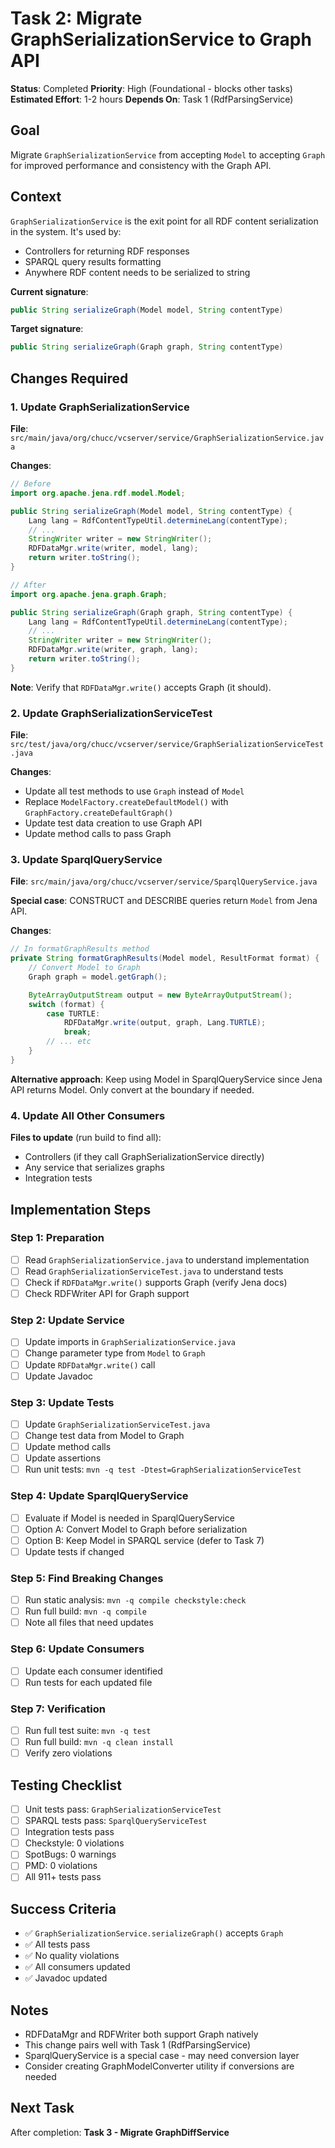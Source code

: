 # Task 2: Migrate GraphSerializationService to Graph API

**Status**: Completed
**Priority**: High (Foundational - blocks other tasks)
**Estimated Effort**: 1-2 hours
**Depends On**: Task 1 (RdfParsingService)

## Goal

Migrate `GraphSerializationService` from accepting `Model` to accepting `Graph` for improved performance and consistency with the Graph API.

## Context

`GraphSerializationService` is the exit point for all RDF content serialization in the system. It's used by:
- Controllers for returning RDF responses
- SPARQL query results formatting
- Anywhere RDF content needs to be serialized to string

**Current signature**:
```java
public String serializeGraph(Model model, String contentType)
```

**Target signature**:
```java
public String serializeGraph(Graph graph, String contentType)
```

## Changes Required

### 1. Update GraphSerializationService

**File**: `src/main/java/org/chucc/vcserver/service/GraphSerializationService.java`

**Changes**:
```java
// Before
import org.apache.jena.rdf.model.Model;

public String serializeGraph(Model model, String contentType) {
    Lang lang = RdfContentTypeUtil.determineLang(contentType);
    // ...
    StringWriter writer = new StringWriter();
    RDFDataMgr.write(writer, model, lang);
    return writer.toString();
}

// After
import org.apache.jena.graph.Graph;

public String serializeGraph(Graph graph, String contentType) {
    Lang lang = RdfContentTypeUtil.determineLang(contentType);
    // ...
    StringWriter writer = new StringWriter();
    RDFDataMgr.write(writer, graph, lang);
    return writer.toString();
}
```

**Note**: Verify that `RDFDataMgr.write()` accepts Graph (it should).

### 2. Update GraphSerializationServiceTest

**File**: `src/test/java/org/chucc/vcserver/service/GraphSerializationServiceTest.java`

**Changes**:
- Update all test methods to use `Graph` instead of `Model`
- Replace `ModelFactory.createDefaultModel()` with `GraphFactory.createDefaultGraph()`
- Update test data creation to use Graph API
- Update method calls to pass Graph

### 3. Update SparqlQueryService

**File**: `src/main/java/org/chucc/vcserver/service/SparqlQueryService.java`

**Special case**: CONSTRUCT and DESCRIBE queries return `Model` from Jena API.

**Changes**:
```java
// In formatGraphResults method
private String formatGraphResults(Model model, ResultFormat format) {
    // Convert Model to Graph
    Graph graph = model.getGraph();

    ByteArrayOutputStream output = new ByteArrayOutputStream();
    switch (format) {
        case TURTLE:
            RDFDataMgr.write(output, graph, Lang.TURTLE);
            break;
        // ... etc
    }
}
```

**Alternative approach**: Keep using Model in SparqlQueryService since Jena API returns Model. Only convert at the boundary if needed.

### 4. Update All Other Consumers

**Files to update** (run build to find all):
- Controllers (if they call GraphSerializationService directly)
- Any service that serializes graphs
- Integration tests

## Implementation Steps

### Step 1: Preparation
- [ ] Read `GraphSerializationService.java` to understand implementation
- [ ] Read `GraphSerializationServiceTest.java` to understand tests
- [ ] Check if `RDFDataMgr.write()` supports Graph (verify Jena docs)
- [ ] Check RDFWriter API for Graph support

### Step 2: Update Service
- [ ] Update imports in `GraphSerializationService.java`
- [ ] Change parameter type from `Model` to `Graph`
- [ ] Update `RDFDataMgr.write()` call
- [ ] Update Javadoc

### Step 3: Update Tests
- [ ] Update `GraphSerializationServiceTest.java`
- [ ] Change test data from Model to Graph
- [ ] Update method calls
- [ ] Update assertions
- [ ] Run unit tests: `mvn -q test -Dtest=GraphSerializationServiceTest`

### Step 4: Update SparqlQueryService
- [ ] Evaluate if Model is needed in SparqlQueryService
- [ ] Option A: Convert Model to Graph before serialization
- [ ] Option B: Keep Model in SPARQL service (defer to Task 7)
- [ ] Update tests if changed

### Step 5: Find Breaking Changes
- [ ] Run static analysis: `mvn -q compile checkstyle:check`
- [ ] Run full build: `mvn -q compile`
- [ ] Note all files that need updates

### Step 6: Update Consumers
- [ ] Update each consumer identified
- [ ] Run tests for each updated file

### Step 7: Verification
- [ ] Run full test suite: `mvn -q test`
- [ ] Run full build: `mvn -q clean install`
- [ ] Verify zero violations

## Testing Checklist

- [ ] Unit tests pass: `GraphSerializationServiceTest`
- [ ] SPARQL tests pass: `SparqlQueryServiceTest`
- [ ] Integration tests pass
- [ ] Checkstyle: 0 violations
- [ ] SpotBugs: 0 warnings
- [ ] PMD: 0 violations
- [ ] All 911+ tests pass

## Success Criteria

- ✅ `GraphSerializationService.serializeGraph()` accepts `Graph`
- ✅ All tests pass
- ✅ No quality violations
- ✅ All consumers updated
- ✅ Javadoc updated

## Notes

- RDFDataMgr and RDFWriter both support Graph natively
- This change pairs well with Task 1 (RdfParsingService)
- SparqlQueryService is a special case - may need conversion layer
- Consider creating GraphModelConverter utility if conversions are needed

## Next Task

After completion: **Task 3 - Migrate GraphDiffService**
